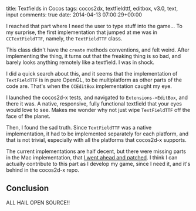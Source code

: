 title: Textfields in Cocos
tags: cocos2dx, textfieldttf, editbox, v3.0, text, input
comments: true
date: 2014-04-13 07:00:29+00:00

I reached that part where I need the user to type stuff into the game... To my surprise, the first implementation that jumped at me was in `CCTextFieldTTF`, namely, the `TextFieldTTF` class.

This class didn't have the `create` methods conventions, and felt weird. After implementing the thing, it turns out that the freaking thing is so bad, and barely looks anything remotely like a textfield. I was in shock.

I did a quick search about this, and it seems that the implementation of `TextFieldTTF` is in pure OpenGL, to be multiplatform as other parts of the code are. That's when the `CCEditBox` implementation caught my eye.

I launched the cocos2d-x tests, and navigated to `Extensions->EditBox`, and there it was. A native, responsive, fully functional textfield that your eyes would love to see. Makes me wonder why not just wipe `TextFieldTTF` off the face of the planet.

Then, I found the sad truth. Since `TextFieldTTF` was a native implementation, it had to be implemented separately for each platform, and that is not trivial, especially with all the platforms that cocos2d-x supports.

The current implementations are half decent, but there were missing parts in the Mac implementation, that [I went ahead and patched](https://github.com/cocos2d/cocos2d-x/pull/6262). I think I can actually contribute to this part as I develop my game, since I need it, and it's behind in the cocos2d-x repo.

## Conclusion

ALL HAIL OPEN SOURCE!!
